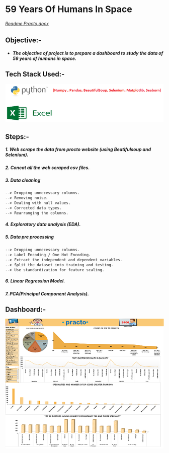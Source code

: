 # 59 Years Of Humans In Space
###### [Readme Practo.docx](https://github.com/gauraishwarya/Practo/files/11219630/Readme.Practo.docx)



## Objective:-
- ##### The objective of project is to prepare a dashboard to study the data of 59 years of humans in space.
## Tech Stack Used:-
![Techstack](https://github.com/gauraishwarya/Project-Images/blob/main/Practo.png?raw=true)
## Steps:-
##### 1. Web scrape the data from procto website (using Beatifulsoup and Selenium). 
##### 2. Concat all the web scraped csv files. 
##### 3. Data cleaning 
    --> Dropping unnecessary columns.
    --> Removing noise.
    --> Dealing with null values.
    --> Corrected data types.
    --> Rearranging the columns.
##### 4. Exploratory data analysis (EDA).
##### 5. Data pre processing 
    --> Dropping unnecessary columns.
    --> Label Encoding / One Hot Encoding.
    --> Extract the independent and dependent variables.
    --> Split the dataset into training and testing.
    --> Use standardization for feature scaling.
##### 6. Linear Regression Model.
##### 7. PCA(Principal Component Analysis).
## Dashboard:-
![image](https://github.com/gauraishwarya/Project-Images/blob/main/Practo%20dashboard%20image.png?raw=true)
